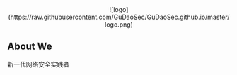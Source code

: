 <div align=center>
![logo](https://raw.githubusercontent.com/GuDaoSec/GuDaoSec.github.io/master/logo.png)
</div>

## About We
 新一代网络安全实践者





<!-- No money to buy a webserver now, so this page on github ,)-->
